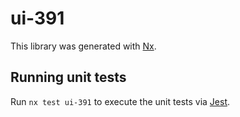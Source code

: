 # ui-391

This library was generated with [Nx](https://nx.dev).

## Running unit tests

Run `nx test ui-391` to execute the unit tests via [Jest](https://jestjs.io).
